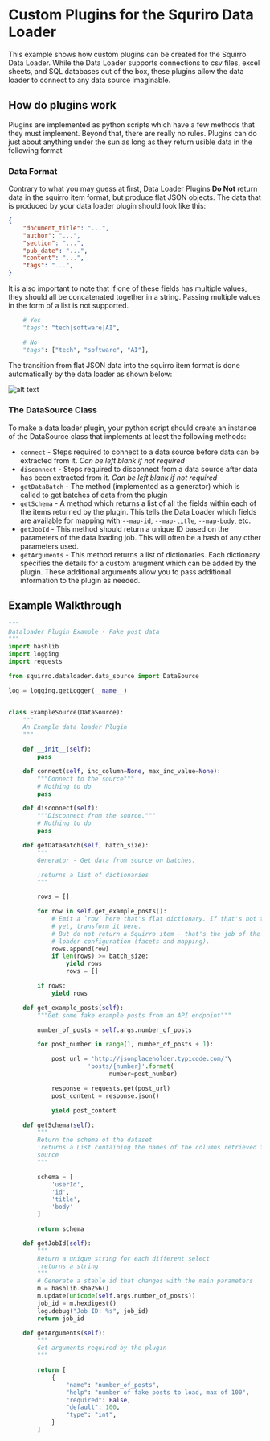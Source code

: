 # Custom Plugins for the Squriro Data Loader

This example shows how custom plugins can be created for the Squirro Data Loader. While the Data Loader supports connections to csv files, excel sheets, and SQL databases out of the box, these plugins allow the data loader to connect to any data source imaginable.

## How do plugins work

Plugins are implemented as python scripts which have a few methods that they must implement. Beyond that, there are really no rules. Plugins can do just about anything under the sun as long as they return usible data in the following format

### Data Format

Contrary to what you may guess at first, Data Loader Plugins __Do Not__ return data in the squirro item format, but produce flat JSON objects. The data that is produced by your data loader plugin should look like this:
```json
{
    "document_title": "...",
    "author": "...",
    "section": "...",
    "pub_date": "...",
    "content": "...",
    "tags": "...",
}
```
It is also important to note that if one of these fields has multiple values, they should all be concatenated together in a string. Passing multiple values in the form of a list is not supported.
```python
    # Yes
    "tags": "tech|software|AI",

    # No
    "tags": ["tech", "software", "AI"],
```
The transition from flat JSON data into the squirro item format is done automatically by the data loader as shown below:

![alt text](https://docs.google.com/drawings/d/1QZnJN9j4B_MG8X98DLnkXagVF53S10EMiR34wcBH-wQ/pub?w=1258&amp;h=598 "Data Flow Diagram")

### The DataSource Class

To make a data loader plugin, your python script should create an instance of the DataSource class that implements at least the following methods:
* `connect` - Steps required to connect to a data source before data can be extracted from it. _Can be left blank if not required_
* `disconnect` - Steps required to disconnect from a data source after data has been extracted from it. _Can be left blank if not required_
* `getDataBatch` - The method (implemented as a generator) which is called to get batches of data from the plugin
* `getSchema` - A method which returns a list of all the fields within each of the items returned by the plugin. This tells the Data Loader which fields are available for mapping with `--map-id`, `--map-title`, `--map-body`, etc.
* `getJobId` - This method should return a unique ID based on the parameters of the data loading job. This will often be a hash of any other parameters used.
* `getArguments` - This method returns a list of dictionaries. Each dictionary specifies the details for a custom arugment which can be added by the plugin. These additional arguments allow you to pass additional information to the plugin as needed.

## Example Walkthrough
```python
"""
Dataloader Plugin Example - Fake post data
"""
import hashlib
import logging
import requests

from squirro.dataloader.data_source import DataSource

log = logging.getLogger(__name__)


class ExampleSource(DataSource):
    """
    An Example data loader Plugin
    """

    def __init__(self):
        pass

    def connect(self, inc_column=None, max_inc_value=None):
        """Connect to the source"""
        # Nothing to do
        pass

    def disconnect(self):
        """Disconnect from the source."""
        # Nothing to do
        pass

    def getDataBatch(self, batch_size):
        """
        Generator - Get data from source on batches.

        :returns a list of dictionaries
        """

        rows = []

        for row in self.get_example_posts():
            # Emit a `row` here that's flat dictionary. If that's not the case
            # yet, transform it here.
            # But do not return a Squirro item - that's the job of the data
            # loader configuration (facets and mapping).
            rows.append(row)
            if len(rows) >= batch_size:
                yield rows
                rows = []

        if rows:
            yield rows

    def get_example_posts(self):
        """Get some fake example posts from an API endpoint"""

        number_of_posts = self.args.number_of_posts

        for post_number in range(1, number_of_posts + 1):

            post_url = 'http://jsonplaceholder.typicode.com/'\
                      'posts/{number}'.format(
                            number=post_number)

            response = requests.get(post_url)
            post_content = response.json()

            yield post_content

    def getSchema(self):
        """
        Return the schema of the dataset
        :returns a List containing the names of the columns retrieved from the
        source
        """

        schema = [
            'userId',
            'id',
            'title',
            'body'
        ]

        return schema

    def getJobId(self):
        """
        Return a unique string for each different select
        :returns a string
        """
        # Generate a stable id that changes with the main parameters
        m = hashlib.sha256()
        m.update(unicode(self.args.number_of_posts))
        job_id = m.hexdigest()
        log.debug("Job ID: %s", job_id)
        return job_id

    def getArguments(self):
        """
        Get arguments required by the plugin
        """

        return [
            {
                "name": "number_of_posts",
                "help": "number of fake posts to load, max of 100",
                "required": False,
                "default": 100,
                "type": "int",
            }
        ]

```



